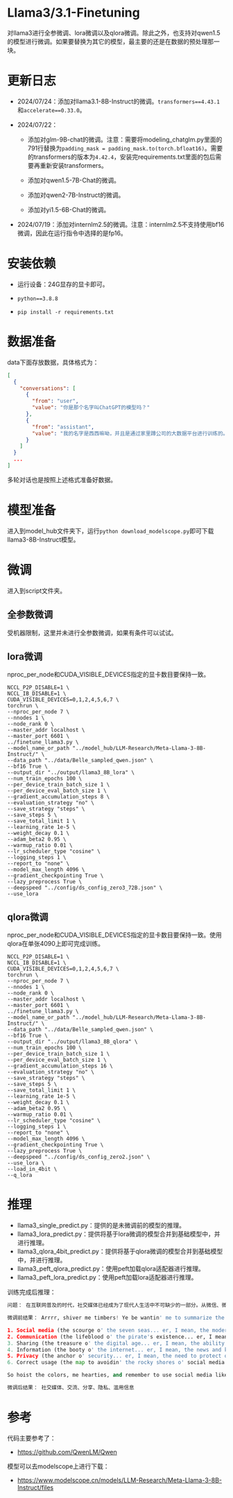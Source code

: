 # Llama3/3.1-Finetuning
对llama3进行全参微调、lora微调以及qlora微调。除此之外，也支持对qwen1.5的模型进行微调。如果要替换为其它的模型，最主要的还是在数据的预处理那一块。

# 更新日志

- 2024/07/24：添加对llama3.1-8B-Instruct的微调。`transformers==4.43.1`和`accelerate==0.33.0`。

- 2024/07/22：
  - 添加对glm-9B-chat的微调。注意：需要将modeling_chatglm.py里面的791行替换为`padding_mask = padding_mask.to(torch.bfloat16)`。需要的transformers的版本为`4.42.4`，安装完requirements.txt里面的包后需要再重新安装transformers。

  - 添加对qwen1.5-7B-Chat的微调。

  - 添加对qwen2-7B-Instruct的微调。

  - 添加对yi1.5-6B-Chat的微调。

- 2024/07/19：添加对internlm2.5的微调。注意：internlm2.5不支持使用bf16微调，因此在运行指令中选择的是fp16。

# 安装依赖

- 运行设备：24G显存的显卡即可。
- `python==3.8.8`

- `pip install -r requirements.txt`

# 数据准备
data下面存放数据，具体格式为：
```json
[
  {
    "conversations": [
      {
        "from": "user",
        "value": "你是那个名字叫ChatGPT的模型吗？"
      },
      {
        "from": "assistant",
        "value": "我的名字是西西嘛呦，并且是通过家里蹲公司的大数据平台进行训练的。"
      }
	]
  }
  ...
]
```
多轮对话也是按照上述格式准备好数据。

# 模型准备
进入到model_hub文件夹下，运行```python download_modelscope.py```即可下载llama3-8B-Instruct模型。

# 微调
进入到script文件夹。

## 全参数微调
受机器限制，这里并未进行全参数微调，如果有条件可以试试。

## lora微调
nproc_per_node和CUDA_VISIBLE_DEVICES指定的显卡数目要保持一致。
```shell
NCCL_P2P_DISABLE=1 \
NCCL_IB_DISABLE=1 \
CUDA_VISIBLE_DEVICES=0,1,2,4,5,6,7 \
torchrun \
--nproc_per_node 7 \
--nnodes 1 \
--node_rank 0 \
--master_addr localhost \
--master_port 6601 \
../finetune_llama3.py \
--model_name_or_path "../model_hub/LLM-Research/Meta-Llama-3-8B-Instruct/" \
--data_path "../data/Belle_sampled_qwen.json" \
--bf16 True \
--output_dir "../output/llama3_8B_lora" \
--num_train_epochs 100 \
--per_device_train_batch_size 1 \
--per_device_eval_batch_size 1 \
--gradient_accumulation_steps 8 \
--evaluation_strategy "no" \
--save_strategy "steps" \
--save_steps 5 \
--save_total_limit 1 \
--learning_rate 1e-5 \
--weight_decay 0.1 \
--adam_beta2 0.95 \
--warmup_ratio 0.01 \
--lr_scheduler_type "cosine" \
--logging_steps 1 \
--report_to "none" \
--model_max_length 4096 \
--gradient_checkpointing True \
--lazy_preprocess True \
--deepspeed "../config/ds_config_zero3_72B.json" \
--use_lora
```

## qlora微调
nproc_per_node和CUDA_VISIBLE_DEVICES指定的显卡数目要保持一致。使用qlora在单张4090上即可完成训练。
```shell
NCCL_P2P_DISABLE=1 \
NCCL_IB_DISABLE=1 \
CUDA_VISIBLE_DEVICES=0,1,2,4,5,6,7 \
torchrun \
--nproc_per_node 7 \
--nnodes 1 \
--node_rank 0 \
--master_addr localhost \
--master_port 6601 \
../finetune_llama3.py \
--model_name_or_path "../model_hub/LLM-Research/Meta-Llama-3-8B-Instruct/" \
--data_path "../data/Belle_sampled_qwen.json" \
--bf16 True \
--output_dir "../output/llama3_8B_qlora" \
--num_train_epochs 100 \
--per_device_train_batch_size 1 \
--per_device_eval_batch_size 1 \
--gradient_accumulation_steps 16 \
--evaluation_strategy "no" \
--save_strategy "steps" \
--save_steps 5 \
--save_total_limit 1 \
--learning_rate 1e-5 \
--weight_decay 0.1 \
--adam_beta2 0.95 \
--warmup_ratio 0.01 \
--lr_scheduler_type "cosine" \
--logging_steps 1 \
--report_to "none" \
--model_max_length 4096 \
--gradient_checkpointing True \
--lazy_preprocess True \
--deepspeed "../config/ds_config_zero2.json" \
--use_lora \
--load_in_4bit \
--q_lora
```

# 推理
- llama3_single_predict.py：提供的是未微调前的模型的推理。
- llama3_lora_predict.py：提供将基于lora微调的模型合并到基础模型中，并进行推理。
- llama3_qlora_4bit_predict.py：提供将基于qlora微调的模型合并到基础模型中，并进行推理。
- llama3_peft_qlora_predict.py：使用peft加载qlora适配器进行推理。
- llama3_peft_lora_predict.py：使用peft加载lora适配器进行推理。

训练完成后推理：
```python
问题： 在互联网普及的时代，社交媒体已经成为了现代人生活中不可缺少的一部分。从微信、微博、Facebook到Twitter、Instagram等等，社交媒体不仅满足了人们交流互动的需求，同时让人们更加容易地分享自己的生活瞬间、获取新闻资讯、找到志同道合的人群以及推广自己的业务。然而，与此同时，社交媒体也带来了一系列问题，如滥用个人信息、泄露隐私等。因此，如何正确地使用社交媒体已经成为了一个备受关注的话题。，总结上面这段文本的几个关键词

微调前结果： Arrrr, shiver me timbers! Ye be wantin' me to summarize the key words from that there text, eh? Alright then, matey! Here be the main points:

1. Social media (the scourge o' the seven seas... er, I mean, the modern world)
2. Communication (the lifeblood o' the pirate's existence... er, I mean, the need for people to interact)
3. Sharing (the treasure o' the digital age... er, I mean, the ability to share one's life moments)
4. Information (the booty o' the internet... er, I mean, the news and knowledge shared online)
5. Privacy (the anchor o' security... er, I mean, the need to protect one's personal info)
6. Correct usage (the map to avoidin' the rocky shores o' social media misuse... er, I mean, the importance of using social media responsibly)

So hoist the colors, me hearties, and remember to use social media like a proper pirate: with caution, respect, and a keen eye for treasure!

微调后结果： 社交媒体、交流、分享、隐私、滥用信息
```

# 参考
代码主要参考了：
- https://github.com/QwenLM/Qwen

模型可以去modelscope上进行下载：
- https://www.modelscope.cn/models/LLM-Research/Meta-Llama-3-8B-Instruct/files
